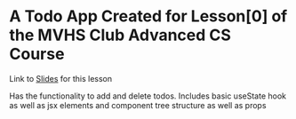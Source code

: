 <h1>A Todo App Created for Lesson[0] of the MVHS Club Advanced CS Course</h1>

<p>Link to <a href = "https://docs.google.com/presentation/d/1IOKMgyK5e9dWAdgxa0mcnN57eh7Li-Kdm5D-mzUBM9A/edit?usp=sharing" target = "_blank">Slides</a> for this lesson</p>
<p>Has the functionality to add and delete todos. Includes basic useState hook as well as jsx elements and component tree structure as well as props</p>
